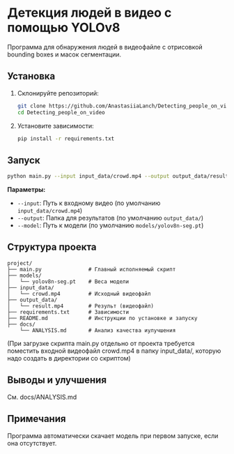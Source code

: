 # Детекция людей в видео с помощью YOLOv8

Программа для обнаружения людей в видеофайле с отрисовкой bounding boxes и масок сегментации.

## Установка

1. Склонируйте репозиторий:
   ```bash
   git clone https://github.com/AnastasiiaLanch/Detecting_people_on_video.git
   cd Detecting_people_on_video
   ```

2. Установите зависимости:
   ```bash
   pip install -r requirements.txt
   ```

## Запуск

```bash
python main.py --input input_data/crowd.mp4 --output output_data/result.mp4
```

**Параметры:**
- `--input`: Путь к входному видео (по умолчанию `input_data/crowd.mp4`)
- `--output`: Папка для результатов (по умолчанию `output_data/`)
- `--model`: Путь к модели (по умолчанию `models/yolov8n-seg.pt`)

## Структура проекта

```
project/
├── main.py               # Главный исполняемый скрипт
├── models/              
│   └── yolov8n-seg.pt    # Веса модели
├── input_data/           
│   └── crowd.mp4         # Исходный видеофайл
├── output_data/      
│   └── result.mp4        # Результ (видеофайл)
├── requirements.txt      # Зависимости
├── README.md             # Инструкции по установке и запуску
├── docs/      
    └── ANALYSIS.md       # Анализ качества иулучшения
```

(При загрузке скрипта main.py отдельно от проекта требуется поместить входной видеофайл crowd.mp4 в папку input_data/, которую надо создать в директории со скриптом)


## Выводы и улучшения

См. docs/ANALYSIS.md

## Примечания

Программа автоматически скачает модель при первом запуске, если она отсутствует.